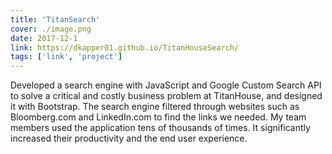```yaml
---
title: 'TitanSearch'
cover: ./image.png
date: 2017-12-1
link: https://dkapper01.github.io/TitanHouseSearch/
tags: ['link', 'project']
---
```


Developed a search engine with JavaScript and Google Custom Search API to solve a critical and costly business problem at TitanHouse, and designed it with Bootstrap. The search engine filtered through websites such as Bloomberg.com and LinkedIn.com to find the links we needed. My team members used the application tens of thousands of times. It significantly increased their productivity and the end user experience.
